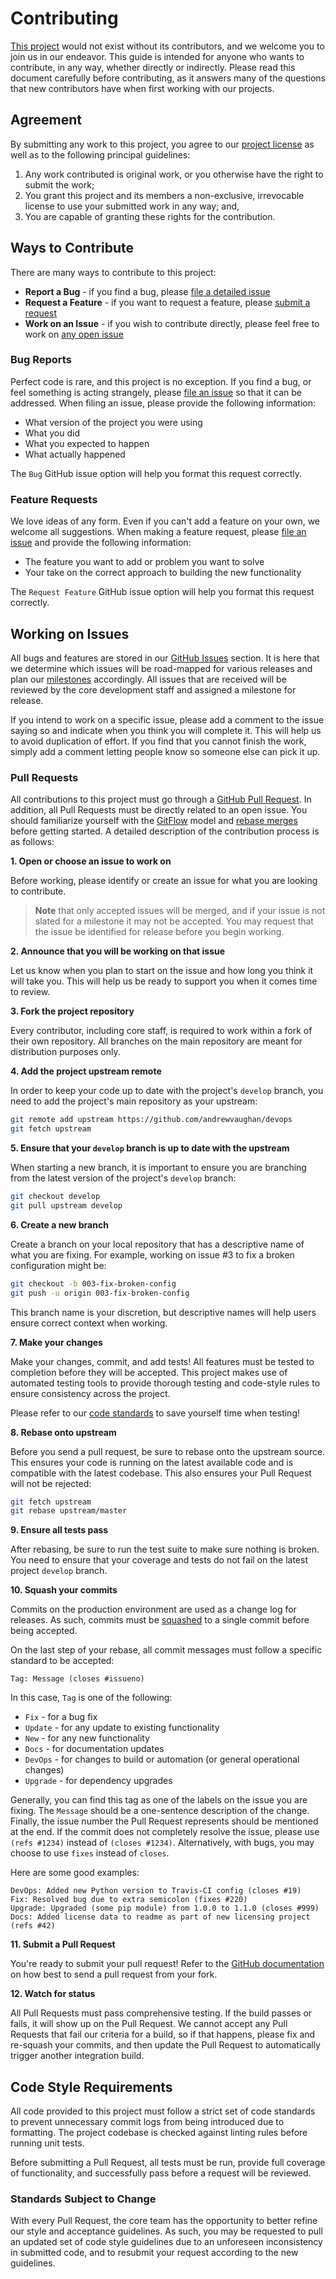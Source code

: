 # Contributing

[This project][project-url] would not exist without its contributors, and we welcome you to join us in our endeavor.
This guide is intended for anyone who wants to contribute, in any way, whether directly or indirectly. Please read
this document carefully before contributing, as it answers many of the questions that new contributors have when first
working with our projects.

## Agreement

By submitting any work to this project, you agree to our [project license][license-url] as well as to the following
principal guidelines:

1. Any work contributed is original work, or you otherwise have the right to submit the work;
1. You grant this project and its members a non-exclusive, irrevocable license to use your submitted work in any way; and,
1. You are capable of granting these rights for the contribution.

## Ways to Contribute

There are many ways to contribute to this project:

* **Report a Bug** - if you find a bug, please [file a detailed issue](#bug-reports)
* **Request a Feature** - if you want to request a feature, please [submit a request](#feature-requests)
* **Work on an Issue** - if you wish to contribute directly, please feel free to work on [any open issue](#working-on-issues)

### Bug Reports

Perfect code is rare, and this project is no exception. If you find a bug, or feel something is acting strangely,
please [file an issue][issues-url] so that it can be addressed. When filing an issue, please provide the following
information:

* What version of the project you were using
* What you did
* What you expected to happen
* What actually happened

The `Bug` GitHub issue option will help you format this request correctly.

### Feature Requests

We love ideas of any form. Even if you can't add a feature on your own, we welcome all suggestions. When making a
feature request, please [file an issue][issues-url] and provide the following information:

* The feature you want to add or problem you want to solve
* Your take on the correct approach to building the new functionality

The `Request Feature` GitHub issue option will help you format this request correctly.

## Working on Issues

All bugs and features are stored in our [GitHub Issues][issues-url] section. It is here that we determine which issues
will be road-mapped for various releases and plan our [milestones][milestones-url] accordingly. All issues that are
received will be reviewed by the core development staff and assigned a milestone for release.

If you intend to work on a specific issue, please add a comment to the issue saying so and indicate when you think
you will complete it. This will help us to avoid duplication of effort. If you find that you cannot finish the work,
simply add a comment letting people know so someone else can pick it up.

### Pull Requests

All contributions to this project must go through a [GitHub Pull Request][pulls-url]. In addition, all Pull Requests
must be directly related to an open issue. You should familiarize yourself with the [GitFlow][gitflow] model and
[rebase merges][rebase] before getting started. A detailed description of the contribution process is as follows:

**1. Open or choose an issue to work on**

Before working, please identify or create an issue for what you are looking to contribute.

> **Note** that only accepted issues will be merged, and if your issue is not slated for a milestone it may not be
> accepted. You may request that the issue be identified for release before you begin working.

**2. Announce that you will be working on that issue**

Let us know when you plan to start on the issue and how long you think it will take you. This will help us be ready
to support you when it comes time to review.

**3. Fork the project repository**

Every contributor, including core staff, is required to work within a fork of their own repository. All branches on
the main repository are meant for distribution purposes only.

**4. Add the project upstream remote**

In order to keep your code up to date with the project's `develop` branch, you need to add the project's main
repository as your upstream:

```bash
git remote add upstream https://github.com/andrewvaughan/devops
git fetch upstream
```

**5. Ensure that your `develop` branch is up to date with the upstream**

When starting a new branch, it is important to ensure you are branching from the latest version of the project's
`develop` branch:

```bash
git checkout develop
git pull upstream develop
```

**6. Create a new branch**

Create a branch on your local repository that has a descriptive name of what you are fixing. For example, working on
issue #3 to fix a broken configuration might be:

```bash
git checkout -b 003-fix-broken-config
git push -u origin 003-fix-broken-config
```

This branch name is your discretion, but descriptive names will help users ensure correct context when working.

**7. Make your changes**

Make your changes, commit, and add tests! All features must be tested to completion before they will be accepted.
This project makes use of automated testing tools to provide thorough testing and code-style rules to ensure
consistency across the project.

Please refer to our [code standards](#code-style-requirements) to save yourself time when testing!

**8. Rebase onto upstream**

Before you send a pull request, be sure to rebase onto the upstream source. This ensures your code is running on
the latest available code and is compatible with the latest codebase. This also ensures your Pull Request will not be
rejected:

```bash
git fetch upstream
git rebase upstream/master
```

**9. Ensure all tests pass**

After rebasing, be sure to run the test suite to make sure nothing is broken. You need to ensure that your coverage
and tests do not fail on the latest project `develop` branch.

**10. Squash your commits**

Commits on the production environment are used as a change log for releases. As such, commits must be
[squashed][squash-support] to a single commit before being accepted.

On the last step of your rebase, all commit messages must follow a specific standard to be accepted:

```
Tag: Message (closes #issueno)
```

In this case, `Tag` is one of the following:

* `Fix` - for a bug fix
* `Update` - for any update to existing functionality
* `New` - for any new functionality
* `Docs` - for documentation updates
* `DevOps` - for changes to build or automation (or general operational changes)
* `Upgrade` - for dependency upgrades

Generally, you can find this tag as one of the labels on the issue you are fixing. The `Message` should be a
one-sentence description of the change. Finally, the issue number the Pull Request represents should be mentioned at
the end. If the commit does not completely resolve the issue, please use `(refs #1234)` instead of `(closes #1234)`.
Alternatively, with bugs, you may choose to use `fixes` instead of `closes`.

Here are some good examples:

```
DevOps: Added new Python version to Travis-CI config (closes #19)
Fix: Resolved bug due to extra semicolon (fixes #220)
Upgrade: Upgraded (some pip module) from 1.0.0 to 1.1.0 (closes #999)
Docs: Added license data to readme as part of new licensing project (refs #42)
```

**11. Submit a Pull Request**

You're ready to submit your pull request! Refer to the [GitHub documentation][pull-support] on how best to send a
pull request from your fork.

**12. Watch for status**

All Pull Requests must pass comprehensive testing. If the build passes or fails, it will show up on the Pull
Request. We cannot accept any Pull Requests that fail our criteria for a build, so if that happens, please fix and
re-squash your commits, and then update the Pull Request to automatically trigger another integration build.

## Code Style Requirements

All code provided to this project must follow a strict set of code standards to prevent unnecessary commit logs from
being introduced due to formatting. The project codebase is checked against linting rules before running unit tests.

Before submitting a Pull Request, all tests must be run, provide full coverage of functionality, and successfully
pass before a request will be reviewed.

### Standards Subject to Change

With every Pull Request, the core team has the opportunity to better refine our style and acceptance guidelines. As
such, you may be requested to pull an updated set of code style guidelines due to an unforeseen inconsistency in
submitted code, and to resubmit your request according to the new guidelines.


[project-url]:    https://github.com/andrewvaughan/devops
[license-url]:    https://github.com/andrewvaughan/devops/blob/master/LICENSE
[issues-url]:     https://github.com/andrewvaughan/devops/issues
[milestones-url]: https://github.com/andrewvaughan/devops/milestones
[pulls-url]:      https://github.com/andrewvaughan/devops/pulls

[squash-support]: http://gitready.com/advanced/2009/02/10/squashing-commits-with-rebase.html
[pull-support]:   https://help.github.com/articles/creating-a-pull-request

[gitflow]:        https://datasift.github.io/gitflow/IntroducingGitFlow.html
[rebase]:         https://thoughtbot.com/blog/git-interactive-rebase-squash-amend-rewriting-history
